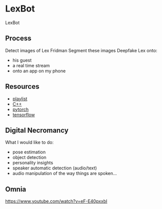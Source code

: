 # LexBot
 LexBot

## Process
Detect images of Lex Fridman
Segment these images 
Deepfake Lex onto:
- his guest
- a real time stream
- onto an app on my phone 

## Resources
- [playlist](https://www.youtube.com/watch?v=ZFntEFXKDHM&list=PLrAXtmErZgOdP_8GztsuKi9nrraNbKKp4&index=1)
- [C++](https://www.w3schools.com/cpp/)
- [pytorch](https://pytorch.org)
- [tensorflow](https://www.tensorflow.org/)

## Digital Necromancy
What I would like to do:
- pose estimation
- object detection
- personality insights
- speaker automatic detection (audio/text)
- audio manipulation of the way things are spoken...

## Omnia
https://www.youtube.com/watch?v=eF-E40pxxbI